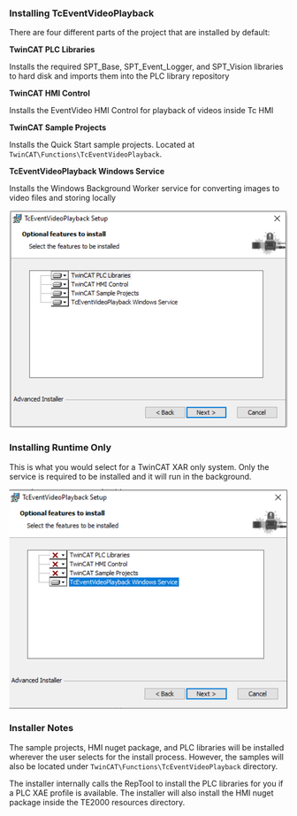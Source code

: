### Installing TcEventVideoPlayback

There are four different parts of the project that are installed by default:

**TwinCAT PLC Libraries**

Installs the required SPT_Base, SPT_Event_Logger, and SPT_Vision libraries to hard disk and imports them into the PLC library repository

**TwinCAT HMI Control**

Installs the EventVideo HMI Control for playback of videos inside Tc HMI

**TwinCAT Sample Projects**

Installs the Quick Start sample projects. Located at ```TwinCAT\Functions\TcEventVideoPlayback```.

**TcEventVideoPlayback Windows Service**

Installs the Windows Background Worker service for converting images to video files and storing locally

<img src="../Images/Installer.png" alt="Install" style="zoom: 150%;" />




### Installing Runtime Only

This is what you would select for a TwinCAT XAR only system. Only the service is required to be installed and it will run in the background.



<img src="../Images/InstallerRuntimeOnly.png" alt="Runtime Only Install" style="zoom: 150%;" />



### Installer Notes

The sample projects, HMI nuget package, and PLC libraries will be installed wherever the user selects for the install process. However, the samples will also be located under ```TwinCAT\Functions\TcEventVideoPlayback``` directory.

The installer internally calls the RepTool to install the PLC libraries for you if a PLC XAE profile is available. The installer will also install the HMI nuget package inside the TE2000 resources directory.

